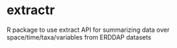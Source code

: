 # extractr
R package to use extract API for summarizing data over space/time/taxa/variables from ERDDAP datasets
